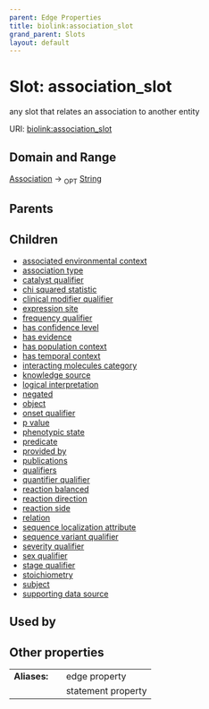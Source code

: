 ```yaml
---
parent: Edge Properties
title: biolink:association_slot
grand_parent: Slots
layout: default
---
```


# Slot: association_slot


any slot that relates an association to another entity

URI: [biolink:association_slot](https://w3id.org/biolink/vocab/association_slot)

## Domain and Range

[Association](Association.md) ->  <sub>OPT</sub> [String](types/String.md)

## Parents


## Children

 *  [associated environmental context](associated_environmental_context.md)
 *  [association type](association_type.md)
 *  [catalyst qualifier](catalyst_qualifier.md)
 *  [chi squared statistic](chi_squared_statistic.md)
 *  [clinical modifier qualifier](clinical_modifier_qualifier.md)
 *  [expression site](expression_site.md)
 *  [frequency qualifier](frequency_qualifier.md)
 *  [has confidence level](has_confidence_level.md)
 *  [has evidence](has_evidence.md)
 *  [has population context](has_population_context.md)
 *  [has temporal context](has_temporal_context.md)
 *  [interacting molecules category](interacting_molecules_category.md)
 *  [knowledge source](knowledge_source.md)
 *  [logical interpretation](logical_interpretation.md)
 *  [negated](negated.md)
 *  [object](object.md)
 *  [onset qualifier](onset_qualifier.md)
 *  [p value](p_value.md)
 *  [phenotypic state](phenotypic_state.md)
 *  [predicate](predicate.md)
 *  [provided by](provided_by.md)
 *  [publications](publications.md)
 *  [qualifiers](qualifiers.md)
 *  [quantifier qualifier](quantifier_qualifier.md)
 *  [reaction balanced](reaction_balanced.md)
 *  [reaction direction](reaction_direction.md)
 *  [reaction side](reaction_side.md)
 *  [relation](relation.md)
 *  [sequence localization attribute](sequence_localization_attribute.md)
 *  [sequence variant qualifier](sequence_variant_qualifier.md)
 *  [severity qualifier](severity_qualifier.md)
 *  [sex qualifier](sex_qualifier.md)
 *  [stage qualifier](stage_qualifier.md)
 *  [stoichiometry](stoichiometry.md)
 *  [subject](subject.md)
 *  [supporting data source](supporting_data_source.md)

## Used by


## Other properties

|  |  |  |
| --- | --- | --- |
| **Aliases:** | | edge property |
|  | | statement property |


